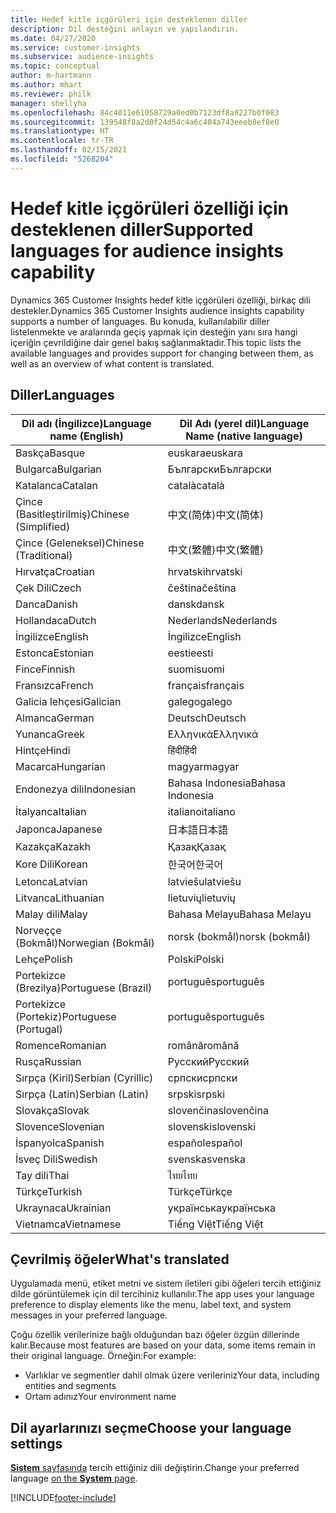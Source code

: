 ```yaml
---
title: Hedef kitle içgörüleri için desteklenen diller
description: Dil desteğini anlayın ve yapılandırın.
ms.date: 04/27/2020
ms.service: customer-insights
ms.subservice: audience-insights
ms.topic: conceptual
author: m-hartmann
ms.author: mhart
ms.reviewer: philk
manager: shellyha
ms.openlocfilehash: 84c4011e61058729a0ed0b7123df8a9227b0f083
ms.sourcegitcommit: 139548f8a2d0f24d54c4a6c404a743eeeb8ef8e0
ms.translationtype: HT
ms.contentlocale: tr-TR
ms.lasthandoff: 02/15/2021
ms.locfileid: "5268204"
---
```

# <a name="supported-languages-for-audience-insights-capability"></a><span data-ttu-id="b25a6-103">Hedef kitle içgörüleri özelliği için desteklenen diller</span><span class="sxs-lookup"><span data-stu-id="b25a6-103">Supported languages for audience insights capability</span></span>

<span data-ttu-id="b25a6-104">Dynamics 365 Customer Insights hedef kitle içgörüleri özelliği, birkaç dili destekler.</span><span class="sxs-lookup"><span data-stu-id="b25a6-104">Dynamics 365 Customer Insights audience insights capability supports a number of languages.</span></span> <span data-ttu-id="b25a6-105">Bu konuda, kullanılabilir diller listelenmekte ve aralarında geçiş yapmak için desteğin yanı sıra hangi içeriğin çevrildiğine dair genel bakış sağlanmaktadır.</span><span class="sxs-lookup"><span data-stu-id="b25a6-105">This topic lists the available languages and provides support for changing between them, as well as an overview of what content is translated.</span></span>

## <a name="languages"></a><span data-ttu-id="b25a6-106">Diller</span><span class="sxs-lookup"><span data-stu-id="b25a6-106">Languages</span></span>

| <span data-ttu-id="b25a6-107">Dil adı (İngilizce)</span><span class="sxs-lookup"><span data-stu-id="b25a6-107">Language name (English)</span></span>|  <span data-ttu-id="b25a6-108">Dil Adı (yerel dil)</span><span class="sxs-lookup"><span data-stu-id="b25a6-108">Language Name (native language)</span></span> |
| ------------- | ------------- |
| <span data-ttu-id="b25a6-109">Baskça</span><span class="sxs-lookup"><span data-stu-id="b25a6-109">Basque</span></span> | <span data-ttu-id="b25a6-110">euskara</span><span class="sxs-lookup"><span data-stu-id="b25a6-110">euskara</span></span> |
| <span data-ttu-id="b25a6-111">Bulgarca</span><span class="sxs-lookup"><span data-stu-id="b25a6-111">Bulgarian</span></span> | <span data-ttu-id="b25a6-112">Български</span><span class="sxs-lookup"><span data-stu-id="b25a6-112">Български</span></span> |
| <span data-ttu-id="b25a6-113">Katalanca</span><span class="sxs-lookup"><span data-stu-id="b25a6-113">Catalan</span></span> | <span data-ttu-id="b25a6-114">català</span><span class="sxs-lookup"><span data-stu-id="b25a6-114">català</span></span> |
| <span data-ttu-id="b25a6-115">Çince (Basitleştirilmiş)</span><span class="sxs-lookup"><span data-stu-id="b25a6-115">Chinese (Simplified)</span></span> | <span data-ttu-id="b25a6-116">中文(简体)</span><span class="sxs-lookup"><span data-stu-id="b25a6-116">中文(简体)</span></span> |
| <span data-ttu-id="b25a6-117">Çince (Geleneksel)</span><span class="sxs-lookup"><span data-stu-id="b25a6-117">Chinese (Traditional)</span></span> | <span data-ttu-id="b25a6-118">中文(繁體)</span><span class="sxs-lookup"><span data-stu-id="b25a6-118">中文(繁體)</span></span> |
| <span data-ttu-id="b25a6-119">Hırvatça</span><span class="sxs-lookup"><span data-stu-id="b25a6-119">Croatian</span></span> | <span data-ttu-id="b25a6-120">hrvatski</span><span class="sxs-lookup"><span data-stu-id="b25a6-120">hrvatski</span></span> |
| <span data-ttu-id="b25a6-121">Çek Dili</span><span class="sxs-lookup"><span data-stu-id="b25a6-121">Czech</span></span> | <span data-ttu-id="b25a6-122">čeština</span><span class="sxs-lookup"><span data-stu-id="b25a6-122">čeština</span></span> |
| <span data-ttu-id="b25a6-123">Danca</span><span class="sxs-lookup"><span data-stu-id="b25a6-123">Danish</span></span> | <span data-ttu-id="b25a6-124">dansk</span><span class="sxs-lookup"><span data-stu-id="b25a6-124">dansk</span></span> |
| <span data-ttu-id="b25a6-125">Hollandaca</span><span class="sxs-lookup"><span data-stu-id="b25a6-125">Dutch</span></span> | <span data-ttu-id="b25a6-126">Nederlands</span><span class="sxs-lookup"><span data-stu-id="b25a6-126">Nederlands</span></span> |
| <span data-ttu-id="b25a6-127">İngilizce</span><span class="sxs-lookup"><span data-stu-id="b25a6-127">English</span></span> | <span data-ttu-id="b25a6-128">İngilizce</span><span class="sxs-lookup"><span data-stu-id="b25a6-128">English</span></span> |
| <span data-ttu-id="b25a6-129">Estonca</span><span class="sxs-lookup"><span data-stu-id="b25a6-129">Estonian</span></span> | <span data-ttu-id="b25a6-130">eesti</span><span class="sxs-lookup"><span data-stu-id="b25a6-130">eesti</span></span> |
| <span data-ttu-id="b25a6-131">Fince</span><span class="sxs-lookup"><span data-stu-id="b25a6-131">Finnish</span></span> | <span data-ttu-id="b25a6-132">suomi</span><span class="sxs-lookup"><span data-stu-id="b25a6-132">suomi</span></span> |
| <span data-ttu-id="b25a6-133">Fransızca</span><span class="sxs-lookup"><span data-stu-id="b25a6-133">French</span></span> | <span data-ttu-id="b25a6-134">français</span><span class="sxs-lookup"><span data-stu-id="b25a6-134">français</span></span> |
| <span data-ttu-id="b25a6-135">Galicia lehçesi</span><span class="sxs-lookup"><span data-stu-id="b25a6-135">Galician</span></span> | <span data-ttu-id="b25a6-136">galego</span><span class="sxs-lookup"><span data-stu-id="b25a6-136">galego</span></span> |
| <span data-ttu-id="b25a6-137">Almanca</span><span class="sxs-lookup"><span data-stu-id="b25a6-137">German</span></span> | <span data-ttu-id="b25a6-138">Deutsch</span><span class="sxs-lookup"><span data-stu-id="b25a6-138">Deutsch</span></span> |
| <span data-ttu-id="b25a6-139">Yunanca</span><span class="sxs-lookup"><span data-stu-id="b25a6-139">Greek</span></span> | <span data-ttu-id="b25a6-140">Ελληνικά</span><span class="sxs-lookup"><span data-stu-id="b25a6-140">Ελληνικά</span></span> |
| <span data-ttu-id="b25a6-141">Hintçe</span><span class="sxs-lookup"><span data-stu-id="b25a6-141">Hindi</span></span> | <span data-ttu-id="b25a6-142">हिंदी</span><span class="sxs-lookup"><span data-stu-id="b25a6-142">हिंदी</span></span> |
| <span data-ttu-id="b25a6-143">Macarca</span><span class="sxs-lookup"><span data-stu-id="b25a6-143">Hungarian</span></span> | <span data-ttu-id="b25a6-144">magyar</span><span class="sxs-lookup"><span data-stu-id="b25a6-144">magyar</span></span> |
| <span data-ttu-id="b25a6-145">Endonezya dili</span><span class="sxs-lookup"><span data-stu-id="b25a6-145">Indonesian</span></span> | <span data-ttu-id="b25a6-146">Bahasa Indonesia</span><span class="sxs-lookup"><span data-stu-id="b25a6-146">Bahasa Indonesia</span></span> |
| <span data-ttu-id="b25a6-147">İtalyanca</span><span class="sxs-lookup"><span data-stu-id="b25a6-147">Italian</span></span> | <span data-ttu-id="b25a6-148">italiano</span><span class="sxs-lookup"><span data-stu-id="b25a6-148">italiano</span></span> |
| <span data-ttu-id="b25a6-149">Japonca</span><span class="sxs-lookup"><span data-stu-id="b25a6-149">Japanese</span></span> | <span data-ttu-id="b25a6-150">日本語</span><span class="sxs-lookup"><span data-stu-id="b25a6-150">日本語</span></span> |
| <span data-ttu-id="b25a6-151">Kazakça</span><span class="sxs-lookup"><span data-stu-id="b25a6-151">Kazakh</span></span> | <span data-ttu-id="b25a6-152">Қазақ</span><span class="sxs-lookup"><span data-stu-id="b25a6-152">Қазақ</span></span> |
| <span data-ttu-id="b25a6-153">Kore Dili</span><span class="sxs-lookup"><span data-stu-id="b25a6-153">Korean</span></span> | <span data-ttu-id="b25a6-154">한국어</span><span class="sxs-lookup"><span data-stu-id="b25a6-154">한국어</span></span> |
| <span data-ttu-id="b25a6-155">Letonca</span><span class="sxs-lookup"><span data-stu-id="b25a6-155">Latvian</span></span> | <span data-ttu-id="b25a6-156">latviešu</span><span class="sxs-lookup"><span data-stu-id="b25a6-156">latviešu</span></span> |
| <span data-ttu-id="b25a6-157">Litvanca</span><span class="sxs-lookup"><span data-stu-id="b25a6-157">Lithuanian</span></span> | <span data-ttu-id="b25a6-158">lietuvių</span><span class="sxs-lookup"><span data-stu-id="b25a6-158">lietuvių</span></span> |
| <span data-ttu-id="b25a6-159">Malay dili</span><span class="sxs-lookup"><span data-stu-id="b25a6-159">Malay</span></span> | <span data-ttu-id="b25a6-160">Bahasa Melayu</span><span class="sxs-lookup"><span data-stu-id="b25a6-160">Bahasa Melayu</span></span> |
| <span data-ttu-id="b25a6-161">Norveççe (Bokmål)</span><span class="sxs-lookup"><span data-stu-id="b25a6-161">Norwegian (Bokmål)</span></span> | <span data-ttu-id="b25a6-162">norsk (bokmål)</span><span class="sxs-lookup"><span data-stu-id="b25a6-162">norsk (bokmål)</span></span> |
| <span data-ttu-id="b25a6-163">Lehçe</span><span class="sxs-lookup"><span data-stu-id="b25a6-163">Polish</span></span> | <span data-ttu-id="b25a6-164">Polski</span><span class="sxs-lookup"><span data-stu-id="b25a6-164">Polski</span></span> |
| <span data-ttu-id="b25a6-165">Portekizce (Brezilya)</span><span class="sxs-lookup"><span data-stu-id="b25a6-165">Portuguese (Brazil)</span></span> | <span data-ttu-id="b25a6-166">português</span><span class="sxs-lookup"><span data-stu-id="b25a6-166">português</span></span> |
| <span data-ttu-id="b25a6-167">Portekizce (Portekiz)</span><span class="sxs-lookup"><span data-stu-id="b25a6-167">Portuguese (Portugal)</span></span> | <span data-ttu-id="b25a6-168">português</span><span class="sxs-lookup"><span data-stu-id="b25a6-168">português</span></span> |
| <span data-ttu-id="b25a6-169">Romence</span><span class="sxs-lookup"><span data-stu-id="b25a6-169">Romanian</span></span> | <span data-ttu-id="b25a6-170">română</span><span class="sxs-lookup"><span data-stu-id="b25a6-170">română</span></span> |
| <span data-ttu-id="b25a6-171">Rusça</span><span class="sxs-lookup"><span data-stu-id="b25a6-171">Russian</span></span> | <span data-ttu-id="b25a6-172">Русский</span><span class="sxs-lookup"><span data-stu-id="b25a6-172">Русский</span></span> |
| <span data-ttu-id="b25a6-173">Sırpça (Kiril)</span><span class="sxs-lookup"><span data-stu-id="b25a6-173">Serbian (Cyrillic)</span></span> | <span data-ttu-id="b25a6-174">српски</span><span class="sxs-lookup"><span data-stu-id="b25a6-174">српски</span></span> |
| <span data-ttu-id="b25a6-175">Sırpça (Latin)</span><span class="sxs-lookup"><span data-stu-id="b25a6-175">Serbian (Latin)</span></span> | <span data-ttu-id="b25a6-176">srpski</span><span class="sxs-lookup"><span data-stu-id="b25a6-176">srpski</span></span> |
| <span data-ttu-id="b25a6-177">Slovakça</span><span class="sxs-lookup"><span data-stu-id="b25a6-177">Slovak</span></span> | <span data-ttu-id="b25a6-178">slovenčina</span><span class="sxs-lookup"><span data-stu-id="b25a6-178">slovenčina</span></span> |
| <span data-ttu-id="b25a6-179">Slovence</span><span class="sxs-lookup"><span data-stu-id="b25a6-179">Slovenian</span></span> | <span data-ttu-id="b25a6-180">slovenski</span><span class="sxs-lookup"><span data-stu-id="b25a6-180">slovenski</span></span> |
| <span data-ttu-id="b25a6-181">İspanyolca</span><span class="sxs-lookup"><span data-stu-id="b25a6-181">Spanish</span></span> | <span data-ttu-id="b25a6-182">español</span><span class="sxs-lookup"><span data-stu-id="b25a6-182">español</span></span> |
| <span data-ttu-id="b25a6-183">İsveç Dili</span><span class="sxs-lookup"><span data-stu-id="b25a6-183">Swedish</span></span> | <span data-ttu-id="b25a6-184">svenska</span><span class="sxs-lookup"><span data-stu-id="b25a6-184">svenska</span></span> |
| <span data-ttu-id="b25a6-185">Tay dili</span><span class="sxs-lookup"><span data-stu-id="b25a6-185">Thai</span></span> | <span data-ttu-id="b25a6-186">ไทย</span><span class="sxs-lookup"><span data-stu-id="b25a6-186">ไทย</span></span> |
| <span data-ttu-id="b25a6-187">Türkçe</span><span class="sxs-lookup"><span data-stu-id="b25a6-187">Turkish</span></span> | <span data-ttu-id="b25a6-188">Türkçe</span><span class="sxs-lookup"><span data-stu-id="b25a6-188">Türkçe</span></span> |
| <span data-ttu-id="b25a6-189">Ukraynaca</span><span class="sxs-lookup"><span data-stu-id="b25a6-189">Ukrainian</span></span> | <span data-ttu-id="b25a6-190">українська</span><span class="sxs-lookup"><span data-stu-id="b25a6-190">українська</span></span> |
| <span data-ttu-id="b25a6-191">Vietnamca</span><span class="sxs-lookup"><span data-stu-id="b25a6-191">Vietnamese</span></span> | <span data-ttu-id="b25a6-192">Tiếng Việt</span><span class="sxs-lookup"><span data-stu-id="b25a6-192">Tiếng Việt</span></span> |

## <a name="whats-translated"></a><span data-ttu-id="b25a6-193">Çevrilmiş öğeler</span><span class="sxs-lookup"><span data-stu-id="b25a6-193">What's translated</span></span>

<span data-ttu-id="b25a6-194">Uygulamada menü, etiket metni ve sistem iletileri gibi öğeleri tercih ettiğiniz dilde görüntülemek için dil tercihiniz kullanılır.</span><span class="sxs-lookup"><span data-stu-id="b25a6-194">The app uses your language preference to display elements like the menu, label text, and system messages in your preferred language.</span></span>

<span data-ttu-id="b25a6-195">Çoğu özellik verilerinize bağlı olduğundan bazı öğeler özgün dillerinde kalır.</span><span class="sxs-lookup"><span data-stu-id="b25a6-195">Because most features are based on your data, some items remain in their original language.</span></span> <span data-ttu-id="b25a6-196">Örneğin:</span><span class="sxs-lookup"><span data-stu-id="b25a6-196">For example:</span></span>

- <span data-ttu-id="b25a6-197">Varlıklar ve segmentler dahil olmak üzere verileriniz</span><span class="sxs-lookup"><span data-stu-id="b25a6-197">Your data, including entities and segments</span></span>
- <span data-ttu-id="b25a6-198">Ortam adınız</span><span class="sxs-lookup"><span data-stu-id="b25a6-198">Your environment name</span></span>

## <a name="choose-your-language-settings"></a><span data-ttu-id="b25a6-199">Dil ayarlarınızı seçme</span><span class="sxs-lookup"><span data-stu-id="b25a6-199">Choose your language settings</span></span>  

<span data-ttu-id="b25a6-200">[**Sistem** sayfasında](system.md) tercih ettiğiniz dili değiştirin.</span><span class="sxs-lookup"><span data-stu-id="b25a6-200">Change your preferred language [on the **System** page](system.md).</span></span>


[!INCLUDE[footer-include](../includes/footer-banner.md)]